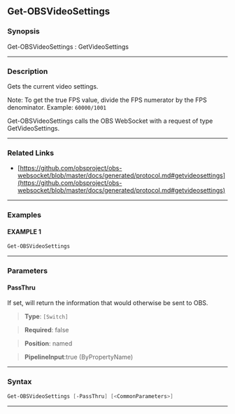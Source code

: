 Get-OBSVideoSettings
--------------------
### Synopsis
Get-OBSVideoSettings : GetVideoSettings

---
### Description

Gets the current video settings.

Note: To get the true FPS value, divide the FPS numerator by the FPS denominator. Example: `60000/1001`


Get-OBSVideoSettings calls the OBS WebSocket with a request of type GetVideoSettings.

---
### Related Links
* [https://github.com/obsproject/obs-websocket/blob/master/docs/generated/protocol.md#getvideosettings](https://github.com/obsproject/obs-websocket/blob/master/docs/generated/protocol.md#getvideosettings)



---
### Examples
#### EXAMPLE 1
```PowerShell
Get-OBSVideoSettings
```

---
### Parameters
#### **PassThru**

If set, will return the information that would otherwise be sent to OBS.



> **Type**: ```[Switch]```

> **Required**: false

> **Position**: named

> **PipelineInput**:true (ByPropertyName)



---
### Syntax
```PowerShell
Get-OBSVideoSettings [-PassThru] [<CommonParameters>]
```
---
